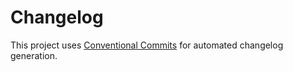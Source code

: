 # Changelog

This project uses [Conventional Commits](https://www.conventionalcommits.org/en/v1.0.0/) for automated changelog generation.

<!-- prettier-ignore-start -->
<!-- markdownlint-disable -->
<!-- changelog -->

<!-- markdownlint-restore -->
<!-- prettier-ignore-end -->
